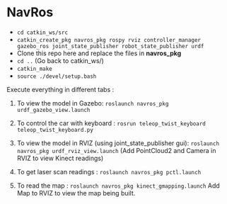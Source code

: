 # NavRos

- `cd catkin_ws/src`
- `catkin_create_pkg navros_pkg rospy rviz controller_manager gazebo_ros joint_state_publisher robot_state_publisher urdf`
-  Clone this repo here and replace the files in **navros_pkg**
- `cd ..` (Go back to catkin_ws/)
- `catkin_make`
- `source ./devel/setup.bash`

Execute everything in different tabs :

1. To view the model in Gazebo: `roslaunch navros_pkg urdf_gazebo_view.launch `

2. To control the car with keyboard : `rosrun teleop_twist_keyboard teleop_twist_keyboard.py `

3. To view the model in RVIZ (using joint_state_publisher gui): `roslaunch navros_pkg urdf_rviz_view.launch`
 (Add PointCloud2 and Camera in RVIZ to view Kinect readings)

4. To get laser scan readings : `roslaunch navros_pkg pctl.launch`

5. To read the map : `roslaunch navros_pkg kinect_gmapping.launch`
Add Map to RVIZ to view the map being built.


